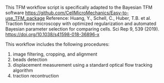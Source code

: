 This TFM workflow script is specifically adapted to the Bayesian TFM software 
https://github.com/CellMicroMechanics/Easy-to-use_TFM_package
Reference:
Huang, Y., Schell, C., Huber, T.B. et al. Traction force microscopy with optimized regularization and automated Bayesian parameter selection for comparing cells. Sci Rep 9, 539 (2019). https://doi.org/10.1038/s41598-018-36896-x

This workflow includes the following procedures:
1. image filtering, cropping, and alignment
2. beads detection
3. displacement measurement using a standard optical flow tracking algorithm
4. traction recontruction
